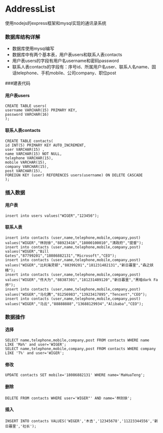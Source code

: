 # AddressList
使用nodejs的express框架和mysql实现的通讯录系统

### 数据库结构详解
* 数据库使用mysql编写
* 数据库中有两个基本表，用户表users和联系人表contacts
* 用户表users的字段有用户名username和密码password
* 联系人表contacts的字段有：序号id、所属用户名user、联系人名name、固话telephone、手机mobile、公司company、职位post

###建表代码
#### 用户表users
    CREATE TABLE users(
    username VARCHAR(15) PRIMARY KEY,
    password VARCHAR(16)
    );

#### 联系人表contacts
    CREATE TABLE contacts(
    id INT(5) PRIMARY KEY AUTO_INCREMENT,
    user VARCHAR(15) ,
    name VARCHAR(15) NOT NULL,
    telephone VARCHAR(15),
    mobile VARCHAR(15),
    company VARCHAR(15),
    post VARCHAR(15),
    FOREIGN KEY (user) REFERENCES users(username) ON DELETE CASCADE
    );

### 插入数据
#### 用户表
    insert into users values("WIGER","123456");

#### 联系人表
    insert into contacts (user,name,telephone,mobile,company,post) values("WIGER","林则徐","88923416","18000100010","清政府","提督");
    insert into contacts (user,name,telephone,mobile,company,post) values("WIGER","Bill Gates","87799201","18086882131","Microsoft","CEO");
    insert into contacts (user,name,telephone,mobile,company,post) values("WIGER","比利海灵顿","88399201","181231482131","新日暮里","森之妖精");
    insert into contacts (user,name,telephone,mobile,company,post) values("WIGER","佟大为","88387301","181231489120","新日暮里","黑暗dark Fa师");
    insert into contacts (user,name,telephone,mobile,company,post) values("WIGER","马化腾","81256983","13923417895","Tencent","CEO");
    insert into contacts (user,name,telephone,mobile,company,post) values("WIGER","马云","88888888","13688129934","Alibaba","CEO");

### 数据操作
#### 选择
    SELECT name,telephone,mobile,company,post FROM contacts WHERE name LIKE 'Ma%' and user='WIGER';
    SELECT name,telephone,mobile,company,post FROM contacts WHERE company LIKE 'T%' and user='WIGER';

#### 修改
    UPDATE contacts SET mobile='18086882131' WHERE name='MaHuaTeng';

#### 删除
    DELETE FROM contacts WHERE user='WIGER"' AND name='林则徐';

#### 插入
    INSERT INTO contacts VALUES('WIGER','木吉','12345678','11223344556','新日暮里','社长');